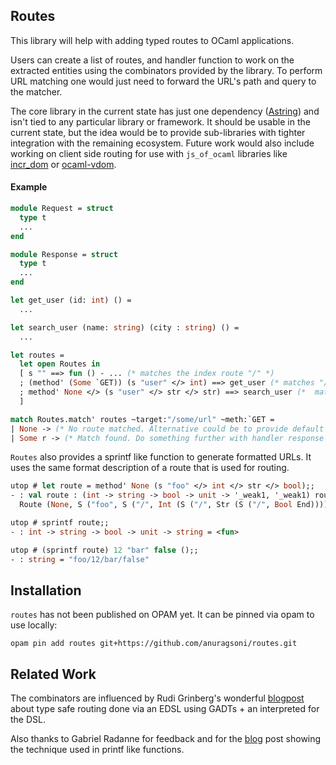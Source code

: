 ## Routes

This library will help with adding typed routes to OCaml applications.

Users can create a list of routes, and handler function to work
on the extracted entities using the combinators provided by
the library. To perform URL matching one would just need to forward
the URL's path and query to the matcher.

The core library in the current state has just one dependency ([Astring](https://github.com/dbuenzli/astring)) and isn't tied
to any particular library or framework. It should be usable in the current state,
but the idea would be to provide sub-libraries with tighter integration with the remaining
ecosystem. Future work would also include working on client side routing for use
with `js_of_ocaml` libraries like [incr_dom](https://github.com/janestreet/incr_dom) or [ocaml-vdom](https://github.com/LexiFi/ocaml-vdom).

#### Example

```ocaml
module Request = struct
  type t
  ...
end

module Response = struct
  type t
  ...
end

let get_user (id: int) () =
  ...

let search_user (name: string) (city : string) () =
  ...

let routes =
  let open Routes in
  [ s "" ==> fun () - ... (* matches the index route "/" *)
  ; (method' (Some `GET)) (s "user" </> int) ==> get_user (* matches "/user/<int>" *)
  ; method' None </> (s "user" </> str </> str) ==> search_user (*  matches "/user/<str>/<str>" *)
  ]

match Routes.match' routes ~target:"/some/url" ~meth:`GET =
| None -> (* No route matched. Alternative could be to provide default routes *)
| Some r -> (* Match found. Do something further with handler response *)
```

`Routes` also provides a sprintf like function to generate formatted URLs. It uses
the same format description of a route that is used for routing.

```ocaml
utop # let route = method' None (s "foo" </> int </> str </> bool);;
- : val route : (int -> string -> bool -> unit -> '_weak1, '_weak1) route =
  Route (None, S ("foo", S ("/", Int (S ("/", Str (S ("/", Bool End)))))))

utop # sprintf route;;
- : int -> string -> bool -> unit -> string = <fun>

utop # (sprintf route) 12 "bar" false ();;
- : string = "foo/12/bar/false"
```

## Installation

`routes` has not been published on OPAM yet. It can be pinned via opam
to use locally:

```
opam pin add routes git+https://github.com/anuragsoni/routes.git
```

## Related Work

The combinators are influenced by Rudi Grinberg's wonderful [blogpost](http://rgrinberg.com/posts/primitive-type-safe-routing/) about
type safe routing done via an EDSL using GADTs + an interpreted for the DSL.

Also thanks to Gabriel Radanne for feedback and for the [blog](https://drup.github.io/2016/08/02/difflists/) post showing the technique
used in printf like functions.
